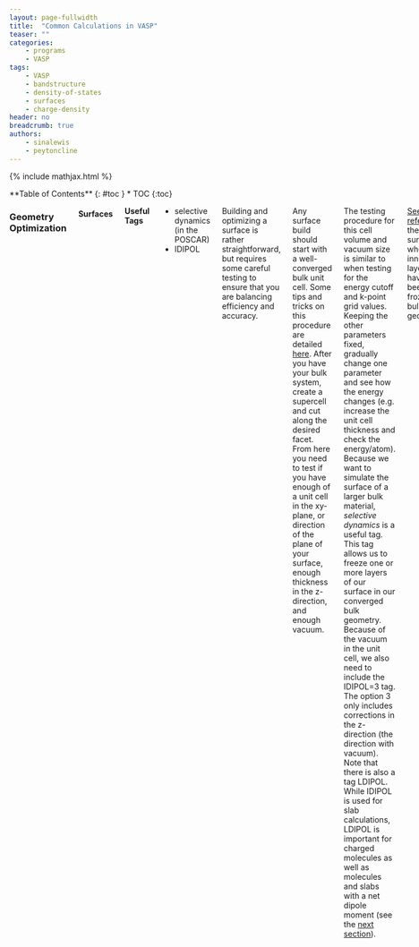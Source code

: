 ```yaml
---
layout: page-fullwidth
title:  "Common Calculations in VASP"
teaser: ""
categories:
    - programs
    - VASP
tags:
    - VASP
    - bandstructure
    - density-of-states
    - surfaces
    - charge-density
header: no
breadcrumb: true
authors:
    - sinalewis
    - peytoncline
---
```

{% include mathjax.html %}
<div class="row">
<div class="medium-4 medium-push-8 columns" markdown="1">
<div class="panel radius" markdown="1">
**Table of Contents**
{: #toc }
*  TOC
{:toc}
</div>
</div><!-- /.medium-4.columns -->

<div class="medium-8 medium-pull-4 columns" markdown="1">

### Geometry Optimization

#### Surfaces

**Useful Tags**
- selective dynamics (in the POSCAR)
- IDIPOL

Building and optimizing a surface is rather straightforward, but requires some careful testing to ensure that you are balancing efficiency and accuracy.

Any surface build should start with a well-converged bulk unit cell. Some tips and tricks on this procedure are detailed [here]({{site.baseurl}}/programs/vasp/VASP_tips-tricks/#convergence). After you have your bulk system, create a supercell and cut along the desired facet. From here you need to test if you have enough of a unit cell in the xy-plane, or direction of the plane of your surface, enough thickness in the z-direction, and enough vacuum.

The testing procedure for this cell volume and vacuum size is similar to when testing for the energy cutoff and k-point grid values. Keeping the other parameters fixed, gradually change one parameter and see how the energy changes (e.g. increase the unit cell thickness and check the energy/atom). Because we want to simulate the surface of a larger bulk material, *selective dynamics* is a useful tag. This tag allows us to freeze one or more layers of our surface in our converged bulk geometry. Because of the vacuum in the unit cell, we also need to include the IDIPOL=3 tag. The option 3 only includes corrections in the z-direction (the direction with vacuum). Note that there is also a tag LDIPOL. While IDIPOL is used for slab calculations, LDIPOL is important for charged molecules as well as molecules and slabs with a net dipole moment (see the [next section](#molecules-on-surfaces)).

[See for reference]({{site.urlfile}}examplesVASP/POSCAR_Si_surface.vasp) the Si(111) surface where the inner 2 layers have been frozen at bulk geometry.


#### Molecules on Surfaces

**Useful Tags**
- selective dynamics (in the POSCAR)
- NSW
- IDIPOL
- LDIPOL (in the last convergence step)

If you want a molecule on a surface, it is best to start as advised in the [last section](#surfaces) unless you are lucky and someone hands you a slab that they have already tested. In either case, once you have a good slab you need to add your molecule and then optimize the geometry.

Sometimes optimizing a molecule on a surface can be tricky, especially if it is in a very bad starting configuration. To speed up this optimization, start with a low force convergence and only allow the molecule atoms to move and only in the z-direction. After this step is complete, allow the molecule to move in all directions with a higher force cutoff. Finally, allow the molecule and surface atoms to move in all directions, potentially with the LDIPOL tag turned on. In all of these steps, be sure to have NSW set to some non-zero value, otherwise, nothing will happen.


### Density of States

**Useful Tags**

- ISTART = 1 (read from existing WAVECAR)
- ICHARG = 1 (read from existing CHGCAR)
- LWAVE = F (don't waste time writing an unchanged WAVECAR)
- LCHARG = F (don't waste time writing an unchanged CHGCAR)

In Peyton's experience, it is best to use ISMEAR equal to `-5`, the tetrahedron method with Blöchl corrections, for calculating the charge density for density of state calculations. This value of ISMEAR is better for catching fine details in the spectrum. It is important to note that `ISMEAR = -5` can only be used if you have four or more k-points and should never be used to relax the structure of a metal.

#### Checklist

- 

### Bandstructure

**Useful Tags**
- 


#### Checklist

- Copy CHGCAR from converged run
- Set `ICHARG = 11` in the INCAR
- Change KPOINTS file
    - 2nd line $\rightarrow$ number of points per line
    - 3rd line $\rightarrow$ line mode
    - 4th line $\rightarrow$ fractional or cartesian coordinates
    - remaining lines $\rightarrow$ path through the Brillouin zone
- 

Unlike the density of states, calculating the charge density for a bandstructure calculation should be done with `ISMEAR = 0`, which is Gaussian smearing. It is highly likely that you used this setting for your convergence so you can pull the necessary files from there instead of repeating a calculation.

For this setting make sure that `LWAVE = .FALSE.` so that the WAVECAR is not written. Because of the settings we use, the printed WAVECAR will be junk anyways so we can save time and space by not printing the large WAVECAR.

To create the bandstructure you need to know the high-symmetry points of your system's Brillouin zone. First, identify the space group of system (point group given by VASP plus the Bravais lattice). [This link](https://www.staff.ncl.ac.uk/j.p.goss/symmetry/index.html) provides one way of helping identify the space group once you have the point group and Bravais lattice. [This site](https://www.cryst.ehu.es) can then help identify the fractional coordinates of the k-points of high symmetry points ($\Gamma$, M, K, $\Lambda$, etc.). Alternatively, you may find the [paper](https://doi.org/10.1016/j.commatsci.2010.05.010) by Setyawan and Curtarolo helpful or you may want to use [this tool](https://www.materialscloud.org/work/tools/seekpath).[^1] After you decide the path you want to take, enter the fractional coordinates into the KPOINTS file.

[^1]: Setyawan, W. and Curtarolo S. *High-throughput electronic band structure calculations: Challenges and tools*, [Computational Materials Science (49)2 299-312 **2010**](https://doi.org/10.1016/j.commatsci.2010.05.010)

### Partial Charge Density

**Useful Tags**
- LPARD = T (tell VASP you want to calculate the partial charge density)

- ISTART = 1 (read from existing WAVECAR)
- ICHARG = 1 (read from existing CHGCAR)
- LWAVE = F (don't waste time writing an unchanged WAVECAR)
- LCHARG = F (don't waste time writing an unchanged CHGCAR)

- NBMOD = -3 (energy range is relative to the Fermi energy)
- EINT = minE, maxE (narrow range around HOMO/LUMO or entire conduction band or valence band for example)

- LSEPB (boolean, write each band contribution to its own file)
- IBAND (specify which bands you are interested in, leave out if all)
- LSEPK (boolean, write each k-point contribution to its own file)
- KPUSE (specify which k-points you are interested in, leave out if all)


#### Checklist

- Copy CHGCAR and WAVECAR from converged run
- Set `ISTART=1; ICHARG = 1` in the INCAR
- Set `LPARD = .TRUE.` in the INCAR
- Specify some combination of `EINT`, `IBAND`, and `KPUSE`

The partial charge density can be useful to see a visualization of where the charge is localized over a given energy range, band, and/or k-points. The resulting primary file from this calculation, the PARCHG, can be dropped into VESTA where you can specify an 'isosurface', which the wiki defines as a constant current image. The units of this isosurface can be tricky to define. The units of the PARCHG are electron density * unit cell volume, i.e. number of electrons.

Digging through the VASP code, a comment defines the partial charge as

$$ \rho(r) = \sum_{nk} \phi_{nk}(r)\phi_{nk}^*(r) f_{nk} $$

where $\phi_{nk}(r)$ is the psuedo-wavefunction of band $n$ and k-point $k$ at position $r$ and $f_{nk}$ is the Fermi occupation of band $n$ and k-point $k$. In a partial charge calculation, these Fermi occupations are used primarily as a step function to focus the sum on the requested energy interval, bands, or k-points. When requesting a specific energy interval, the VASP code does a loop over every band and k-point and checks if the eigenvalue of the psuedo-wavefunction at that point is within the range of interest. If this check statement returns true, the eigenvalue of $\phi_{nk}$ is within the range, it sets the corrersponding Fermi occupation $f_{nk}$ to one and sets it to zero otherwise. More mathematically, it obtains $E_{nk}$ as defined by the Schrödinger equation

$$ \mathcal{H}\phi_{nk}(r) = E_{nk}\phi_{nk}(r) $$

and asks `minE `$< E_{nk} <$` maxE ?` $f_{nk} = 1$ `:` $f_{nk}=0$.

An integral over the entire unit cell $\int \rho(r)dr$ should return the number of electrons, but because of missing weight factors across k-points and energy bands this is not quite the case. Along an isosurface $\Omega$ of 0.1 for example, we are saying $\rho(r\in\Omega) = 0.1$.


